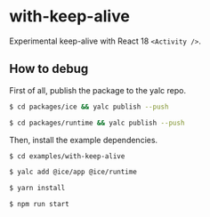 # with-keep-alive

Experimental keep-alive with React 18 `<Activity />`.

## How to debug

First of all, publish the package to the yalc repo.

```bash
$ cd packages/ice && yalc publish --push

$ cd packages/runtime && yalc publish --push
```

Then, install the example dependencies.

```bash
$ cd examples/with-keep-alive

$ yalc add @ice/app @ice/runtime

$ yarn install

$ npm run start
```
